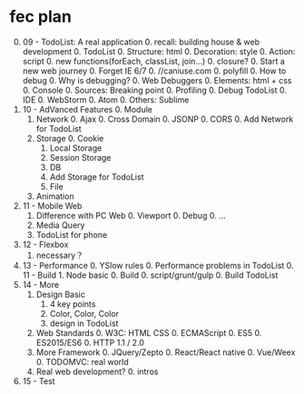 # fec plan

0. 09 - TodoList: A real application
    0. recall: building house & web development
    0. TodoList
        0. Structure: html
        0. Decoration: style
        0. Action: script
            0. new functions(forEach, classList, join...)
            0. closure?
    0. Start a new web journey
        0. Forget IE 6/7
        0. //caniuse.com
        0. polyfill
    0. How to debug
        0. Why is debugging?
        0. Web Debuggers
        0. Elements: html + css
        0. Console
        0. Sources: Breaking point
        0. Profiling
        0. Debug TodoList
    0. IDE
        0. WebStorm
        0. Atom
        0. Others: Sublime
0. 10 - AdVanced Features
    0. Module
    1. Network
        0. Ajax
        0. Cross Domain
            0. JSONP
            0. CORS
        0. Add Network for TodoList
    0. Storage
        0. Cookie
        1. Local Storage
        1. Session Storage
        0. DB
        0. Add Storage for TodoList
        0. File
    0. Animation
0. 11 - Mobile Web
    1. Difference with PC Web
        0. Viewport
        0. Debug
        0. ...
    0. Media Query
    0. TodoList for phone
0. 12 - Flexbox
    1. necessary？
0. 13 - Performance
    0. YSlow rules
    0. Performance problems in TodoList
    0. 11 - Build
        1. Node basic
        0. Build
        0. script/grunt/gulp
        0. Build TodoList        
0. 14 - More
    1. Design Basic
        1. 4 key points
        0. Color, Color, Color
        0. design in TodoList
    0. Web Standards
        0. W3C: HTML CSS
        0. ECMAScript 
            0. ES5
            0. ES2015/ES6
        0. HTTP 1.1 / 2.0
    0. More Framework
        0. JQuery/Zepto
        0. React/React native
        0. Vue/Weex
        0. TODOMVC: real world
    0. Real web development?
        0. intros
0. 15 - Test